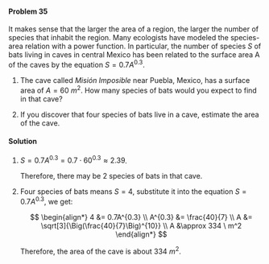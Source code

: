 <div class="alert alert-warning" role="alert">
<h4 class="alert-heading">Problem 35</h4>

It makes sense that the larger the area of a region, the larger the number of species that inhabit the region. Many ecologists have modeled the species-area relation with a power function. In particular, the number of species $S$ of bats living in caves in central Mexico has been related to the surface area A of the caves by the equation $S = 0.7A^{0.3}$.

1. The cave called *Misión Imposible* near Puebla, Mexico, has a surface area of $A = 60\ m^2$. How many species of bats would you expect to find in that cave?

2. If you discover that four species of bats live in a cave, estimate the area of the cave.

</div>

<div class="alert alert-success" role="alert">
<h4 class="alert-heading">Solution</h4>

1. $S = 0.7A^{0.3} = 0.7 \cdot 60^{0.3} \approx 2.39$.

    Therefore, there may be $2$ species of bats in that cave.

2. Four species of bats means $S = 4$, substitute it into the equation $S = 0.7A^{0.3}$, we get:

    $$
    \begin{align*}
    4 &= 0.7A^{0.3} \\
    A^{0.3} &= \frac{40}{7} \\
    A &= \sqrt[3]{\Big(\frac{40}{7}\Big)^{10}} \\
    A &\approx 334 \ m^2
    \end{align*}
    $$

    Therefore, the area of the cave is about $334 \ m^2$.

</div>

